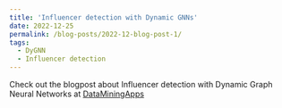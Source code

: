 ```yaml
---
title: 'Influencer detection with Dynamic GNNs'
date: 2022-12-25
permalink: /blog-posts/2022-12-blog-post-1/
tags:
  - DyGNN
  - Influencer detection
---
```


Check out the blogpost about Influencer detection with Dynamic Graph Neural Networks at [DataMiningApps](https://www.dataminingapps.com/2022/12/influencer-detection-with-dynamic-gnns/) 